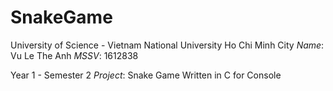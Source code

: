 # SnakeGame

University of Science - Vietnam National University Ho Chi Minh City
*Name*: Vu Le The Anh
*MSSV*: 1612838

Year 1 - Semester 2
*Project*: Snake Game
Written in C for Console
